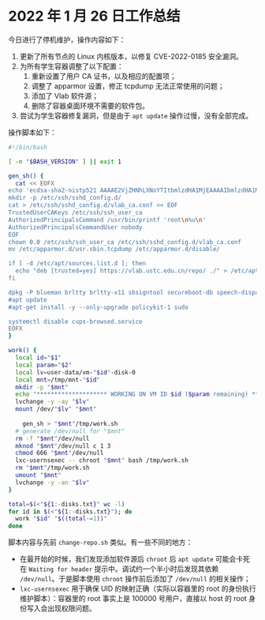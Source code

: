 # 2022 年 1 月 26 日工作总结

今日进行了停机维护，操作内容如下：

1. 更新了所有节点的 Linux 内核版本，以修复 CVE-2022-0185 安全漏洞。
2. 为所有学生容器调整了以下配置：
    1. 重新设置了用户 CA 证书，以及相应的配置项；
    2. 调整了 apparmor 设置，修正 tcpdump 无法正常使用的问题；
    3. 添加了 Vlab 软件源；
    4. 删除了容器桌面环境不需要的软件包。
3. 尝试为学生容器修复漏洞，但是由于 `apt update` 操作过慢，没有全部完成。

操作脚本如下：

```sh
#!/bin/bash

[ -n "$BASH_VERSION" ] || exit 1

gen_sh() {
  cat << EOFX
echo 'ecdsa-sha2-nistp521 AAAAE2VjZHNhLXNoYTItbmlzdHA1MjEAAAAIbmlzdHA1MjEAAACFBAH3ZHisQY0iMpUNDQNaxcnRSqDbauE8ih6/MrEENJZa7FHKINOPi+bunK1wEXPqlKfu8INEBWCf95+t86z+jXVxmQE176xenS92wiLvR4MZyCBfD5DXAB0mK5iV1eQug5P/cD8Pohr/3wywFbKgKzsix9unky9sJGr86RunSwJbAkMGlw==' > /etc/ssh/ssh_user_ca
mkdir -p /etc/ssh/sshd_config.d/
cat > /etc/ssh/sshd_config.d/vlab_ca.conf << EOF
TrustedUserCAKeys /etc/ssh/ssh_user_ca
AuthorizedPrincipalsCommand /usr/bin/printf 'root\n%u\n'
AuthorizedPrincipalsCommandUser nobody
EOF
chown 0.0 /etc/ssh/ssh_user_ca /etc/ssh/sshd_config.d/vlab_ca.conf
mv /etc/apparmor.d/usr.sbin.tcpdump /etc/apparmor.d/disable/

if [ -d /etc/apt/sources.list.d ]; then
  echo "deb [trusted=yes] https://vlab.ustc.edu.cn/repo/ ./" > /etc/apt/sources.list.d/vlab.list
fi

dpkg -P blueman brltty brltty-x11 sbsigntool secureboot-db speech-dispatcher speech-dispatcher-espeak-ng orca libespeak-ng1 espeak-ng-data gir1.2-gstreamer-1.0 gir1.2-nm-1.0 libao-common libao4 libatk-adaptor libbluetooth3 libbrlapi0.7 libdotconf0 libnm0 libpcaudio0 libpcre2-32-0 libsonic0 libspeechd2 python3-brlapi python3-louis python3-pyatspi python3-speechd sound-icons speech-dispatcher-audio-plugins xbrlapi
#apt update
#apt-get install -y --only-upgrade policykit-1 sudo

systemctl disable cups-browsed.service
EOFX
}

work() {
  local id="$1"
  local param="$2"
  local lv=user-data/vm-"$id"-disk-0
  local mnt=/tmp/mnt-"$id"
  mkdir -p "$mnt"
  echo "******************** WORKING ON VM ID $id ($param remaining) ********************"
  lvchange -y -ay "$lv"
  mount /dev/"$lv" "$mnt"
	
	gen_sh > "$mnt"/tmp/work.sh
  # generate /dev/null for "$mnt"
  rm -f "$mnt"/dev/null
  mknod "$mnt"/dev/null c 1 3
  chmod 666 "$mnt"/dev/null
  lxc-usernsexec -- chroot "$mnt" bash /tmp/work.sh
  rm "$mnt"/tmp/work.sh
  umount "$mnt"
  lvchange -y -an "$lv"
}

total=$(<"${1:-disks.txt}" wc -l)
for id in $(<"${1:-disks.txt}"); do
  work "$id" "$((total-=1))"
done
```

脚本内容与先前 `change-repo.sh` 类似。有一些不同的地方：

- 在最开始的时候，我们发现添加软件源后 `chroot` 后 `apt update` 可能会卡死在 `Waiting for header` 提示中。调试约一个半小时后发现其依赖 `/dev/null`。于是脚本使用 `chroot` 操作前后添加了 `/dev/null` 的相关操作；
- `lxc-usernsexec` 用于确保 UID 的映射正确（实际以容器里的 root 的身份执行维护脚本）：容器里的 root 事实上是 100000 号用户，直接以 host 的 root 身份写入会出现权限问题。
